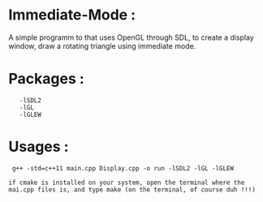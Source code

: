 # Immediate-Mode :

A simple programm to that uses OpenGL through SDL, to create a display window, draw a rotating triangle using immediate mode.


# Packages :
	   -lSDL2
	   -lGL
	   -lGLEW

# Usages :

	 g++ -std=c++11 main.cpp Display.cpp -o run -lSDL2 -lGL -lGLEW

	if cmake is installed on your system, open the terminal where the mai.cpp files is, and type make (on the terminal, of course duh !!!)
